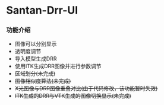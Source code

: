 # Santan-Drr-UI

### 功能介绍

- 图像可以分别显示
- 透明度调节
- 导入模型生成DRR
- 使用ITK生成DRR图像并进行参数调节
- ~~区域划分(未完成)~~
- ~~图像相似度算法(未完成)~~
- ~~X光图像与DRR图像重叠对比(由于代码修改，该功能暂时失效)~~
- ~~ITK生成的DRR与VTK生成的图像切换显示(未完成)~~